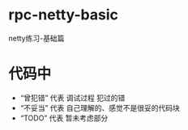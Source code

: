 # rpc-netty-basic
netty练习-基础篇

# 代码中
* “曾犯错” 代表 调试过程 犯过的错
* “不妥当” 代表 自己理解的、感觉不是很妥的代码块
* “TODO” 代表 暂未考虑部分
